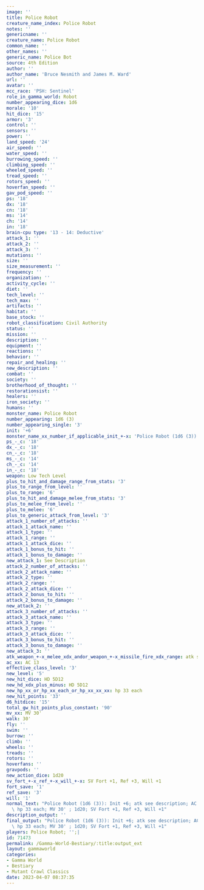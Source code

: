 ```yaml
---
image: ''
title: Police Robot
creature_name_index: Police Robot
notes: ''
genericname: ''
creature_name: Police Robot
common_name: ''
other_names: ''
generic_name: Police Bot
source: 4th Edition
author: ''
author_name: 'Bruce Nesmith and James M. Ward'
url: ''
avatar: ''
mcc_race: 'PSH: Sentinel'
role_in_gamma_world: Robot
number_appearing_dice: 1d6
morale: '10'
hit_dice: '15'
armor: '3'
control: ''
sensors: ''
power: ''
land_speed: '24'
air_speed: ''
water_speed: ''
burrowing_speed: ''
climbing_speed: ''
wheeled_speed: ''
tread_speed: ''
rotors_speed: ''
hoverfan_speed: ''
gav_pod_speed: ''
ps: '18'
dx: '18'
cn: '18'
ms: '14'
ch: '14'
in: '18'
brain-cpu type: '13 - 14: Deductive'
attack_1: ''
attack_2: ''
attack_3: ''
mutations: ''
size: ''
size_measurement: ''
frequency: ''
organization: ''
activity_cycle: ''
diet: ''
tech_level: ''
tech_max: ''
artifacts: ''
habitat: ''
base_stock: ''
robot_classification: Civil Authority
status: ''
mission: ''
description: ''
equipment: ''
reactions: ''
behavior: ''
repair_and_healing: ''
new_description: ''
combat: ''
society: ''
brotherhood_of_thought: ''
restorationsist: ''
healers: ''
iron_society: ''
humans: ''
monster_name: Police Robot
number_appearing: 1d6 (3)
number_appearing_single: '3'
init: '+6'
monster_name_xx_number_if_applicable_init_+-x: 'Police Robot (1d6 (3)): Init +6'
ps_-_c: '18'
dx_-_c: '18'
cn_-_c: '18'
ms_-_c: '14'
ch_-_c: '14'
in_-_c: '18'
weapon: Low Tech Level
plus_to_hit_and_damage_range_from_stats: '3'
plus_to_range_from_level: ''
plus_to_range: '6'
plus_to_hit_and_damage_melee_from_stats: '3'
plus_to_melee_from_level: ''
plus_to_melee: '6'
plus_to_generic_attack_from_level: '3'
attack_1_number_of_attacks: ''
attack_1_attack_name: ''
attack_1_type: ''
attack_1_range: ''
attack_1_attack_dice: ''
attack_1_bonus_to_hit: ''
attack_1_bonus_to_damage: ''
new_attack_1: See Description
attack_2_number_of_attacks: ''
attack_2_attack_name: ''
attack_2_type: ''
attack_2_range: ''
attack_2_attack_dice: ''
attack_2_bonus_to_hit: ''
attack_2_bonus_to_damage: ''
new_attack_2: ''
attack_3_number_of_attacks: ''
attack_3_attack_name: ''
attack_3_type: ''
attack_3_range: ''
attack_3_attack_dice: ''
attack_3_bonus_to_hit: ''
attack_3_bonus_to_damage: ''
new_attack_3: ''
atk_weapon_+-x_melee_xdx_andor_weapon_+-x_missile_fire_xdx_range: atk see description
ac_xx: AC 13
effective_class_level: '3'
new_level: '5'
new_hit_dice: HD 5D12
new_hd_xdx_plus_minus: HD 5D12
new_hp_xx_or_hp_xx_each_or_hp_xx_xx_xx: hp 33 each
new_hit_points: '33'
d6_hitdice: '15'
total_gw_hit_points_plus_constant: '90'
mv_xx: MV 30'
walk: 30'
fly: ''
swim: ''
burrow: ''
climb: ''
wheels: ''
treads: ''
rotors: ''
hoverfans: ''
gravpods: ''
new_action_dice: 1d20
sv_fort_+-x_ref_+-x_will_+-x: SV Fort +1, Ref +3, Will +1
fort_save: '1'
ref_save: '3'
will: '1'
normal_text: "Police Robot (1d6 (3)): Init +6; atk see description; AC 13; HD 5D12\
  \ hp 33 each; MV 30' ; 1d20; SV Fort +1, Ref +3, Will +1"
description_output: ''
final_output: "Police Robot (1d6 (3)): Init +6; atk see description; AC 13; HD 5D12\
  \ hp 33 each; MV 30' ; 1d20; SV Fort +1, Ref +3, Will +1"
players: Police Robot; '';|
id: 71473
permalink: /Gamma-World-Bestiary/:title:output_ext
layout: gammaworld
categories:
- Gamma World
- Bestiary
- Mutant Crawl Classics
date: 2023-04-07 08:37:35
---
```

